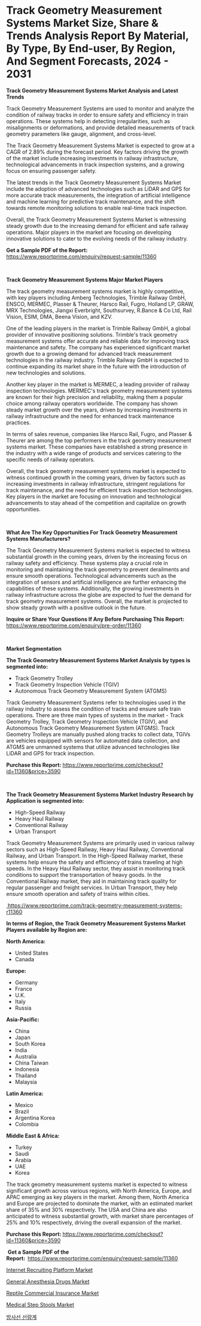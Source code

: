 <p><h1>Track Geometry Measurement Systems Market Size, Share & Trends Analysis Report By Material, By Type, By End-user, By Region, And Segment Forecasts, 2024 - 2031</h1></p><p><strong>Track Geometry Measurement Systems Market Analysis and Latest Trends</strong></p>
<p><p>Track Geometry Measurement Systems are used to monitor and analyze the condition of railway tracks in order to ensure safety and efficiency in train operations. These systems help in detecting irregularities, such as misalignments or deformations, and provide detailed measurements of track geometry parameters like gauge, alignment, and cross-level.</p><p>The Track Geometry Measurement Systems Market is expected to grow at a CAGR of 2.89% during the forecast period. Key factors driving the growth of the market include increasing investments in railway infrastructure, technological advancements in track inspection systems, and a growing focus on ensuring passenger safety.</p><p>The latest trends in the Track Geometry Measurement Systems Market include the adoption of advanced technologies such as LiDAR and GPS for more accurate track measurements, the integration of artificial intelligence and machine learning for predictive track maintenance, and the shift towards remote monitoring solutions to enable real-time track inspection.</p><p>Overall, the Track Geometry Measurement Systems Market is witnessing steady growth due to the increasing demand for efficient and safe railway operations. Major players in the market are focusing on developing innovative solutions to cater to the evolving needs of the railway industry.</p></p>
<p><strong>Get a Sample PDF of the Report:&nbsp;</strong> <a href="https://www.reportprime.com/enquiry/request-sample/11360">https://www.reportprime.com/enquiry/request-sample/11360</a></p>
<p>&nbsp;</p>
<p><strong>Track Geometry Measurement Systems Major Market Players</strong></p>
<p><p>The track geometry measurement systems market is highly competitive, with key players including Amberg Technologies, Trimble Railway GmbH, ENSCO, MERMEC, Plasser & Theurer, Harsco Rail, Fugro, Holland LP, GRAW, MRX Technologies, Jiangxi Everbright, Southsurvey, R.Bance & Co Ltd, Rail Vision, ESIM, DMA, Beena Vision, and KZV.</p><p>One of the leading players in the market is Trimble Railway GmbH, a global provider of innovative positioning solutions. Trimble's track geometry measurement systems offer accurate and reliable data for improving track maintenance and safety. The company has experienced significant market growth due to a growing demand for advanced track measurement technologies in the railway industry. Trimble Railway GmbH is expected to continue expanding its market share in the future with the introduction of new technologies and solutions.</p><p>Another key player in the market is MERMEC, a leading provider of railway inspection technologies. MERMEC's track geometry measurement systems are known for their high precision and reliability, making them a popular choice among railway operators worldwide. The company has shown steady market growth over the years, driven by increasing investments in railway infrastructure and the need for enhanced track maintenance practices.</p><p>In terms of sales revenue, companies like Harsco Rail, Fugro, and Plasser & Theurer are among the top performers in the track geometry measurement systems market. These companies have established a strong presence in the industry with a wide range of products and services catering to the specific needs of railway operators.</p><p>Overall, the track geometry measurement systems market is expected to witness continued growth in the coming years, driven by factors such as increasing investments in railway infrastructure, stringent regulations for track maintenance, and the need for efficient track inspection technologies. Key players in the market are focusing on innovation and technological advancements to stay ahead of the competition and capitalize on growth opportunities.</p></p>
<p>&nbsp;</p>
<p><strong>What Are The Key Opportunities For Track Geometry Measurement Systems Manufacturers?</strong></p>
<p><p>The Track Geometry Measurement Systems market is expected to witness substantial growth in the coming years, driven by the increasing focus on railway safety and efficiency. These systems play a crucial role in monitoring and maintaining the track geometry to prevent derailments and ensure smooth operations. Technological advancements such as the integration of sensors and artificial intelligence are further enhancing the capabilities of these systems. Additionally, the growing investments in railway infrastructure across the globe are expected to fuel the demand for track geometry measurement systems. Overall, the market is projected to show steady growth with a positive outlook in the future.</p></p>
<p><strong>Inquire or Share Your Questions If Any Before Purchasing This Report:</strong> <a href="https://www.reportprime.com/enquiry/pre-order/11360">https://www.reportprime.com/enquiry/pre-order/11360</a></p>
<p>&nbsp;</p>
<p><strong>Market Segmentation</strong></p>
<p><strong>The Track Geometry Measurement Systems Market Analysis by types is segmented into:</strong></p>
<p><ul><li>Track Geometry Trolley</li><li>Track Geometry Inspection Vehicle (TGIV)</li><li>Autonomous Track Geometry Measurement System (ATGMS)</li></ul></p>
<p><p>Track Geometry Measurement Systems refer to technologies used in the railway industry to assess the condition of tracks and ensure safe train operations. There are three main types of systems in the market - Track Geometry Trolley, Track Geometry Inspection Vehicle (TGIV), and Autonomous Track Geometry Measurement System (ATGMS). Track Geometry Trolleys are manually pushed along tracks to collect data, TGIVs are vehicles equipped with sensors for automated data collection, and ATGMS are unmanned systems that utilize advanced technologies like LiDAR and GPS for track inspection.</p></p>
<p><strong>Purchase this Report:&nbsp;</strong><a href="https://www.reportprime.com/checkout?id=11360&price=3590">https://www.reportprime.com/checkout?id=11360&price=3590</a></p>
<p>&nbsp;</p>
<p><strong>The Track Geometry Measurement Systems Market Industry Research by Application is segmented into:</strong></p>
<p><ul><li>High-Speed Railway</li><li>Heavy Haul Railway</li><li>Conventional Railway</li><li>Urban Transport</li></ul></p>
<p><p>Track Geometry Measurement Systems are primarily used in various railway sectors such as High-Speed Railway, Heavy Haul Railway, Conventional Railway, and Urban Transport. In the High-Speed Railway market, these systems help ensure the safety and efficiency of trains traveling at high speeds. In the Heavy Haul Railway sector, they assist in monitoring track conditions to support the transportation of heavy goods. In the Conventional Railway market, they aid in maintaining track quality for regular passenger and freight services. In Urban Transport, they help ensure smooth operation and safety of trains within cities.</p></p>
<p><a href="https://www.reportprime.com/track-geometry-measurement-systems-r11360">&nbsp;https://www.reportprime.com/track-geometry-measurement-systems-r11360</a></p>
<p><strong>In terms of Region, the Track Geometry Measurement Systems Market Players available by Region are:</strong></p>
<p>
    <p> <strong> North America: </strong>
        <ul>
            <li>United States</li>
            <li>Canada</li>
        </ul>
        </p> 
    <p> <strong> Europe: </strong>
        <ul>
            <li>Germany</li>
            <li>France</li>
            <li>U.K.</li>
            <li>Italy</li>
            <li>Russia</li>
        </ul>
        </p> 
    <p> <strong> Asia-Pacific: </strong>
        <ul>
            <li>China</li>
            <li>Japan</li>
            <li>South Korea</li>
            <li>India</li>
            <li>Australia</li>
            <li>China Taiwan</li>
            <li>Indonesia</li>
            <li>Thailand</li>
            <li>Malaysia</li>
        </ul>
        </p> 
    <p> <strong> Latin America: </strong>
        <ul>
            <li>Mexico</li>
            <li>Brazil</li>
            <li>Argentina Korea</li>
            <li>Colombia</li>
        </ul>
        </p> 
    <p> <strong> Middle East & Africa: </strong>
        <ul>
            <li>Turkey</li>
            <li>Saudi</li>
            <li>Arabia</li>
            <li>UAE</li>
            <li>Korea</li>
        </ul>
    </p>
    </p>
<p><p>The track geometry measurement systems market is expected to witness significant growth across various regions, with North America, Europe, and APAC emerging as key players in the market. Among them, North America and Europe are projected to dominate the market, with an estimated market share of 35% and 30% respectively. The USA and China are also anticipated to witness substantial growth, with market share percentages of 25% and 10% respectively, driving the overall expansion of the market.</p></p>
<p><strong>Purchase this Report: </strong><a href="https://www.reportprime.com/checkout?id=11360&price=3590">https://www.reportprime.com/checkout?id=11360&price=3590</a></p>
<p>&nbsp;<strong>Get a Sample PDF of the Report:&nbsp;&nbsp;</strong><a href="https://www.reportprime.com/enquiry/request-sample/11360">https://www.reportprime.com/enquiry/request-sample/11360</a></p>
<p><strong></strong></p>
<p><p><a href="https://github.com/yemakinde/Market-Research-Report-List-2/blob/main/internet-recruiting-platform-market.md">Internet Recruiting Platform Market</a></p><p><a href="https://www.linkedin.com/pulse/general-anesthesia-drugs-market-share-evolution-growth-9apjc?trackingId=c56ZlpZP0krU2LcuTkt5Pw%3D%3D">General Anesthesia Drugs Market</a></p><p><a href="https://github.com/jsmusil/Market-Research-Report-List-2/blob/main/reptile-commercial-insurance-market.md">Reptile Commercial Insurance Market</a></p><p><a href="https://www.linkedin.com/pulse/medical-step-stools-market-insights-cagr-trends-growth-strategies-zzdnc?trackingId=5JkNUCDL3Nz15xAX0C9Agw%3D%3D">Medical Step Stools Market</a></p><p><a href="https://github.com/vs10l4sfg5c/Market-Research-Report-List-1/blob/main/836267237415.md">방사선 선량계</a></p></p>